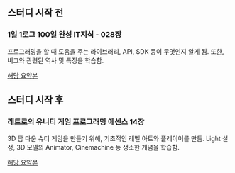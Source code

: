 ## 스터디 시작 전

### 1일 1로그 100일 완성 IT지식 - 028장

프로그래밍을 할 때 도움을 주는 라이브러리, API, SDK 등이 무엇인지 알게 됨. 또한, 버그와 관련된 역사 및 특징을 학습함.

[해당 요약본](https://github.com/biuwhdle/TIL/blob/main/1%EC%9D%BC%201%EB%A1%9C%EA%B7%B8%20100%EC%9D%BC%20%EC%99%84%EC%84%B1%20IT%EC%A7%80%EC%8B%9D/028.%20%EA%B5%AC%EA%B8%80%20%EA%B0%99%EC%9D%80%20%EC%84%9C%EB%B9%84%EC%8A%A4%EB%8A%94%20%EC%96%B4%EB%96%BB%EA%B2%8C%20%EA%B0%9C%EB%B0%9C%ED%95%A0%EA%B9%8C%3F.md)

## 스터디 시작 후

### 레트로의 유니티 게임 프로그래밍 에센스 14장

3D 탑 다운 슈터 게임을 만들기 위해, 기초적인 레벨 아트와 플레이어를 만듦. Light 설정, 3D 모델의 Animator, Cinemachine 등 생소한 개념을 학습함. 

[해당 요약본](https://github.com/biuwhdle/TIL/blob/main/%EB%A0%88%ED%8A%B8%EB%A1%9C%EC%9D%98%20%EC%9C%A0%EB%8B%88%ED%8B%B0%20%EA%B2%8C%EC%9E%84%20%ED%94%84%EB%A1%9C%EA%B7%B8%EB%9E%98%EB%B0%8D%20%EC%97%90%EC%84%BC%EC%8A%A4/14%EC%9E%A5%3A%20%ED%83%91%20%EB%8B%A4%EC%9A%B4%20%EC%8A%88%ED%84%B0%20%EA%B2%8C%EC%9E%84%3A%20%EC%A2%80%EB%B9%84%20%EC%84%9C%EB%B0%94%EC%9D%B4%EB%B2%84.md)
